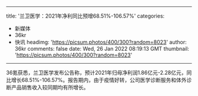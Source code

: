 
---
title: '兰卫医学：2021年净利同比预增68.51%-106.57%'
categories: 
 - 新媒体
 - 36kr
 - 快讯
headimg: 'https://picsum.photos/400/300?random=8023'
author: 36kr
comments: false
date: Wed, 26 Jan 2022 08:19:13 GMT
thumbnail: 'https://picsum.photos/400/300?random=8023'
---

<div>   
36氪获悉，兰卫医学发布公告称，预计2021年归母净利润1.86亿元-2.28亿元，同比增长68.51%-106.57%。报告期内，由于疫情好转，公司医学诊断服务和体外诊断产品销售收入较同期均有所增长。  
</div>
            
